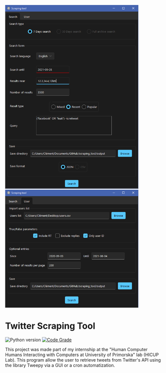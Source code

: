 <p float="left">
  <img src="https://github.com/Wazzabeee/scraping_tool/blob/main/src/images/screenshots/search_tab.PNG" width="430" />
  <img src="https://github.com/Wazzabeee/scraping_tool/blob/main/src/images/screenshots/user_tab.PNG" width="430" /> 
</p>

# Twitter Scraping Tool
 
![Python version](https://img.shields.io/badge/Python-3.8-blue)
[![Code Grade](https://www.code-inspector.com/project/29438/score/svg)](https://frontend.code-inspector.com/project/29438/dashboard)

This project was made part of my internship at the "Human Computer Humans Interacting with Computers at University of Primorska" lab (HICUP Lab).
This program allow the user to retrieve tweets from Twitter's API using the library Tweepy via a GUI or a cron automatization.
